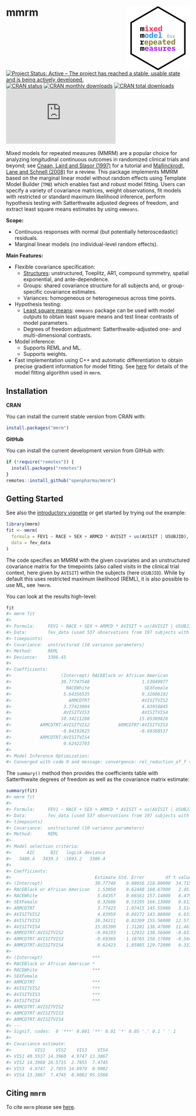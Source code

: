 
<!-- markdownlint-disable-file -->
<!-- README.md needs to be generated from README.Rmd. Please edit that file -->

# mmrm <img src="man/figures/logo.svg" align="right" width="175" />

<!-- badges: start -->

[![Project Status: Active – The project has reached a stable, usable
state and is being actively
developed.](https://www.repostatus.org/badges/latest/active.svg)](https://www.repostatus.org/#active)
[![CRAN
status](https://www.r-pkg.org/badges/version-last-release/mmrm)](https://www.r-pkg.org/badges/version-last-release/mmrm)
[![CRAN monthly
downloads](https://cranlogs.r-pkg.org/badges/mmrm)](https://cranlogs.r-pkg.org/badges/mmrm)
[![CRAN total
downloads](https://cranlogs.r-pkg.org/badges/grand-total/mmrm)](https://cranlogs.r-pkg.org/badges/grand-total/mmrm)
[![Code
Coverage](https://raw.githubusercontent.com/openpharma/mmrm/_xml_coverage_reports/data/main/coverage.xml)](https://raw.githubusercontent.com/openpharma/mmrm/_xml_coverage_reports/data/main/badge.svg)
<!-- badges: end -->  

Mixed models for repeated measures (MMRM) are a popular choice for
analyzing longitudinal continuous outcomes in randomized clinical trials
and beyond; see [Cnaan, Laird and Slasor
(1997)](https://doi.org/10.1002/(SICI)1097-0258(19971030)16:20%3C2349::AID-SIM667%3E3.0.CO;2-E)
for a tutorial and [Mallinckrodt, Lane and Schnell
(2008)](https://doi.org/10.1177/009286150804200402) for a review. This
package implements MMRM based on the marginal linear model without
random effects using Template Model Builder (`TMB`) which enables fast
and robust model fitting. Users can specify a variety of covariance
matrices, weight observations, fit models with restricted or standard
maximum likelihood inference, perform hypothesis testing with
Satterthwaite adjusted degrees of freedom, and extract least square
means estimates by using `emmeans`.

**Scope:**

-   Continuous responses with normal (but potentially heteroscedastic)
    residuals.
-   Marginal linear models (no individual-level random effects).

**Main Features:**

-   Flexible covariance specification:
    -   [Structures](https://openpharma.github.io/mmrm/main/articles/covariance.html):
        unstructured, Toeplitz, AR1, compound symmetry, spatial
        exponential, and ante-dependence.
    -   Groups: shared covariance structure for all subjects and, or
        group-specific covariance estimates.
    -   Variances: homogeneous or heterogeneous across time points.
-   Hypothesis testing:
    -   [Least square
        means](https://openpharma.github.io/mmrm/main/reference/emmeans_support.html):
        `emmeans` package can be used with model outputs to obtain least
        square means and test linear contrasts of model parameters.
    -   Degrees of freedom adjustment: Satterthwaite-adjusted one- and
        multi-dimensional contrasts.
-   Model inference:
    -   Supports REML and ML.
    -   Supports weights.
-   Fast implementation using C++ and automatic differentiation to
    obtain precise gradient information for model fitting. See
    [here](https://openpharma.github.io/mmrm/main/articles/algorithm.html)
    for details of the model fitting algorithm used in `mmrm`.

## Installation

**CRAN**

You can install the current stable version from CRAN with:

``` r
install.packages("mmrm")
```

**GitHub**

You can install the current development version from GitHub with:

``` r
if (!require("remotes")) {
  install.packages("remotes")
}
remotes::install_github("openpharma/mmrm")
```

## Getting Started

See also the [introductory
vignette](https://openpharma.github.io/mmrm/main/articles/introduction.html)
or get started by trying out the example:

``` r
library(mmrm)
fit <- mmrm(
  formula = FEV1 ~ RACE + SEX + ARMCD * AVISIT + us(AVISIT | USUBJID),
  data = fev_data
)
```

The code specifies an MMRM with the given covariates and an unstructured
covariance matrix for the timepoints (also called visits in the clinical
trial context, here given by `AVISIT`) within the subjects (here
`USUBJID`). While by default this uses restricted maximum likelihood
(REML), it is also possible to use ML, see `?mmrm`.

You can look at the results high-level:

``` r
fit
#> mmrm fit
#> 
#> Formula:     FEV1 ~ RACE + SEX + ARMCD * AVISIT + us(AVISIT | USUBJID)
#> Data:        fev_data (used 537 observations from 197 subjects with maximum 4 
#> timepoints)
#> Covariance:  unstructured (10 variance parameters)
#> Method:      REML
#> Deviance:    3386.45
#> 
#> Coefficients: 
#>                   (Intercept) RACEBlack or African American 
#>                   30.77747548                    1.53049977 
#>                     RACEWhite                     SEXFemale 
#>                    5.64356535                    0.32606192 
#>                      ARMCDTRT                    AVISITVIS2 
#>                    3.77423004                    4.83958845 
#>                    AVISITVIS3                    AVISITVIS4 
#>                   10.34211288                   15.05389826 
#>           ARMCDTRT:AVISITVIS2           ARMCDTRT:AVISITVIS3 
#>                   -0.04192625                   -0.69368537 
#>           ARMCDTRT:AVISITVIS4 
#>                    0.62422703 
#> 
#> Model Inference Optimization:
#> Converged with code 0 and message: convergence: rel_reduction_of_f <= factr*epsmch
```

The `summary()` method then provides the coefficients table with
Satterthwaite degrees of freedom as well as the covariance matrix
estimate:

``` r
summary(fit)
#> mmrm fit
#> 
#> Formula:     FEV1 ~ RACE + SEX + ARMCD * AVISIT + us(AVISIT | USUBJID)
#> Data:        fev_data (used 537 observations from 197 subjects with maximum 4 
#> timepoints)
#> Covariance:  unstructured (10 variance parameters)
#> Method:      REML
#> 
#> Model selection criteria:
#>      AIC      BIC   logLik deviance 
#>   3406.4   3439.3  -1693.2   3386.4 
#> 
#> Coefficients: 
#>                                Estimate Std. Error        df t value Pr(>|t|)
#> (Intercept)                    30.77748    0.88656 218.80000  34.715  < 2e-16
#> RACEBlack or African American   1.53050    0.62448 168.67000   2.451 0.015272
#> RACEWhite                       5.64357    0.66561 157.14000   8.479 1.56e-14
#> SEXFemale                       0.32606    0.53195 166.13000   0.613 0.540744
#> ARMCDTRT                        3.77423    1.07415 145.55000   3.514 0.000589
#> AVISITVIS2                      4.83959    0.80172 143.88000   6.037 1.27e-08
#> AVISITVIS3                     10.34211    0.82269 155.56000  12.571  < 2e-16
#> AVISITVIS4                     15.05390    1.31281 138.47000  11.467  < 2e-16
#> ARMCDTRT:AVISITVIS2            -0.04193    1.12932 138.56000  -0.037 0.970439
#> ARMCDTRT:AVISITVIS3            -0.69369    1.18765 158.17000  -0.584 0.559996
#> ARMCDTRT:AVISITVIS4             0.62423    1.85085 129.72000   0.337 0.736463
#>                                  
#> (Intercept)                   ***
#> RACEBlack or African American *  
#> RACEWhite                     ***
#> SEXFemale                        
#> ARMCDTRT                      ***
#> AVISITVIS2                    ***
#> AVISITVIS3                    ***
#> AVISITVIS4                    ***
#> ARMCDTRT:AVISITVIS2              
#> ARMCDTRT:AVISITVIS3              
#> ARMCDTRT:AVISITVIS4              
#> ---
#> Signif. codes:  0 '***' 0.001 '**' 0.01 '*' 0.05 '.' 0.1 ' ' 1
#> 
#> Covariance estimate:
#>         VIS1    VIS2    VIS3    VIS4
#> VIS1 40.5537 14.3960  4.9747 13.3867
#> VIS2 14.3960 26.5715  2.7855  7.4745
#> VIS3  4.9747  2.7855 14.8979  0.9082
#> VIS4 13.3867  7.4745  0.9082 95.5568
```

## Citing `mmrm`

To cite `mmrm` please see
[here](https://openpharma.github.io/mmrm/main/authors.html#citation).
